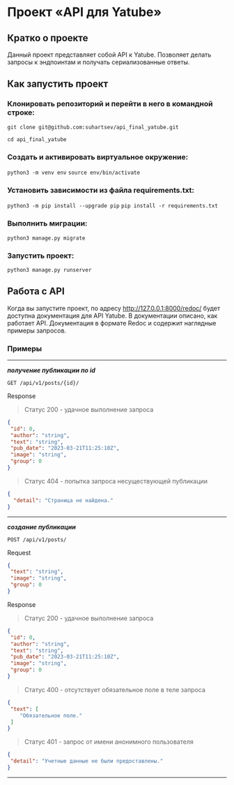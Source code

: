 # Проект «API для Yatube»
## Кратко о проекте
Данный проект представляет собой API к Yatube. Позволяет делать запросы к эндпоинтам и получать сериализованные ответы.

## Как запустить проект
### Клонировать репозиторий и перейти в него в командной строке:

```git clone git@github.com:suhartsev/api_final_yatube.git```

```cd api_final_yatube```
### Cоздать и активировать виртуальное окружение:

```python3 -m venv env```
```source env/bin/activate```
### Установить зависимости из файла requirements.txt:

```python3 -m pip install --upgrade pip```
```pip install -r requirements.txt```
### Выполнить миграции:

```python3 manage.py migrate```
### Запустить проект:

```python3 manage.py runserver```

## Работа с API
Когда вы запустите проект, по адресу http://127.0.0.1:8000/redoc/ будет доступна документация для API Yatube. В документации описано, как работает API.
Документация в формате Redoc и содержит наглядные примеры запросов.
### Примеры
---
***получение публикации по id***

`GET /api/v1/posts/{id}/`

Response

>Статус 200 - удачное выполнение запроса
```json
{
 "id": 0,   
 "author": "string",  
 "text": "string",  
 "pub_date": "2023-03-21T11:25:10Z",  
 "image": "string", 
 "group": 0 
}
```
>Статус 404 - попытка запроса несуществующей публикации
```json
{
  "detail": "Страница не найдена."
}
```
---
***создание публикации***

`POST /api/v1/posts/`

Request

```json
{
 "text": "string",
 "image": "string",
 "group": 0
}
```
Response

>Статус 200 - удачное выполнение запроса

```json
{
 "id": 0,
 "author": "string",
 "text": "string",
 "pub_date": "2023-03-21T11:25:10Z",
 "image": "string",
 "group": 0
}
```

>Статус 400 - отсутствует обязательное поле в теле запроса

```json
{
 "text": [
    "Обязательное поле."
 ]
}
```

>Статус 401 - запрос от имени анонимного пользователя

```json
{
 "detail": "Учетные данные не были предоставлены."
}
```
---
